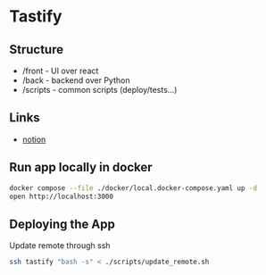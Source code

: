 # Tastify

## Structure
 * /front - UI over react
 * /back - backend over Python
 * /scripts - common scripts (deploy/tests...)

## Links
 * [notion](https://www.notion.so/Tastify-1778e2cd4ea98093a2e5d30b602115f6)

## Run app locally in docker
```bash
docker compose --file ./docker/local.docker-compose.yaml up -d
open http://localhost:3000
```

## Deploying the App
Update remote through ssh
```bash
ssh tastify "bash -s" < ./scripts/update_remote.sh
```

